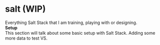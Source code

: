 # salt (WIP)
Everything Salt Stack that I am training, playing with or designing.<br>
**Setup** <br>
This section will talk about some basic setup with Salt Stack. 
Adding some more data to test VS. 
